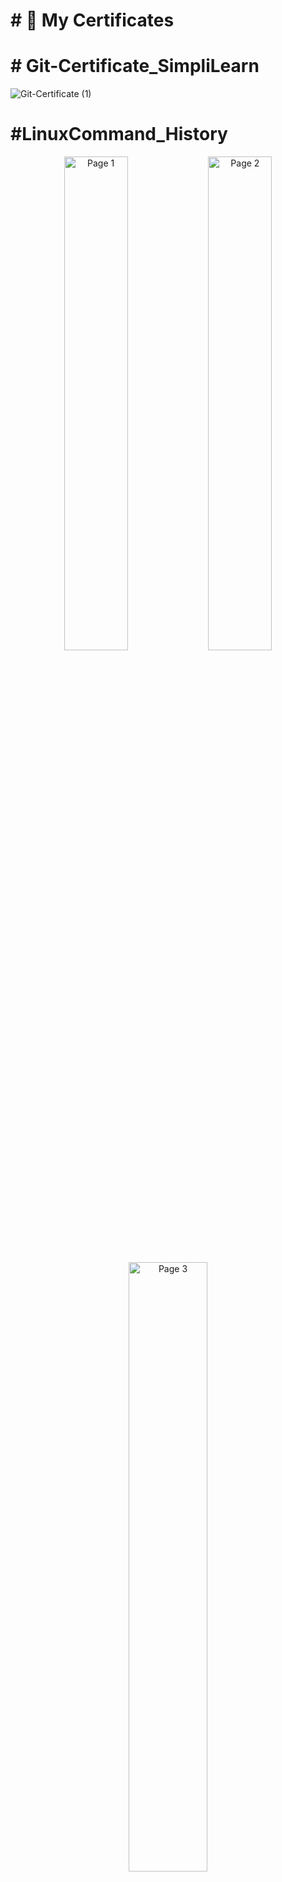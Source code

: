 # \# 📜 My Certificates

# 

# \# Git-Certificate_SimpliLearn

![Git-Certificate (1)](https://github.com/user-attachments/assets/995bf609-0f31-45e2-a314-d20af47156b9)

# \#LinuxCommand_History
<!-- Two images side by side -->
<p align="center">
  <img src="https://github.com/user-attachments/assets/d99e4867-e673-4ca8-a090-e3c6f7eecdf7" alt="Page 1" width="45%">
  <img src="https://github.com/user-attachments/assets/c0df2438-a7d8-45c8-89c7-72f4ac1adc27" alt="Page 2" width="45%">
</p>

<!-- Centered third image -->
<p align="center">
  <img src="https://github.com/user-attachments/assets/33c00fb0-32a1-44eb-acc3-e16a23d437df" alt="Page 3" width="50%">
</p>

